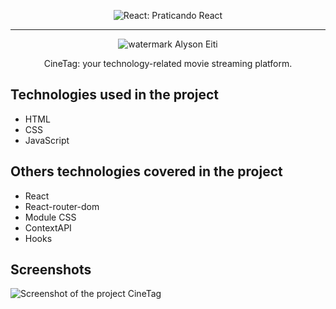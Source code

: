 <p align="center"> <img src="https://imgur.com/5OSxg3h.png" alt="React: Praticando React"> </p>

<hr>

<p align="center"> <img src="https://github.com/AlysonEiti/voce-mais-bela/blob/main/src/assets/images/logo2.png" alt="watermark Alyson Eiti"> </p>
<p align="center">CineTag: your technology-related movie streaming platform.</p>

## Technologies used in the project
* HTML
* CSS
* JavaScript

## Others technologies covered in the project
* React
* React-router-dom
* Module CSS
* ContextAPI
* Hooks

## Screenshots
![Screenshot of the project CineTag](https://imgur.com/nKUf7MK.png)